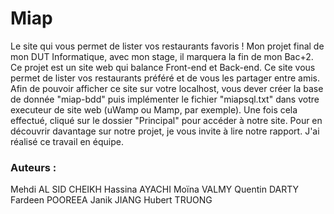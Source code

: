 # Miap
Le site qui vous permet de lister vos restaurants favoris !
Mon projet final de mon DUT Informatique, avec mon stage, il marquera la fin de mon Bac+2. Ce projet est un site web qui balance Front-end et Back-end. 
Ce site vous permet de lister vos restaurants préféré et de vous les partager entre amis. 
Afin de pouvoir afficher ce site sur votre localhost, vous dever créer la base de donnée "miap-bdd" puis implémenter le fichier "miapsql.txt" 
dans votre executeur de site web (uWamp ou Mamp, par exemple). Une fois cela effectué, cliqué sur le dossier "Principal" pour accéder à notre site.
Pour en découvrir davantage sur notre projet, je vous invite à lire notre rapport.
J'ai réalisé ce travail en équipe.


### Auteurs :

Mehdi AL SID CHEIKH
Hassina AYACHI
Moïna VALMY
Quentin DARTY
Fardeen POOREEA
Janik JIANG
Hubert TRUONG
